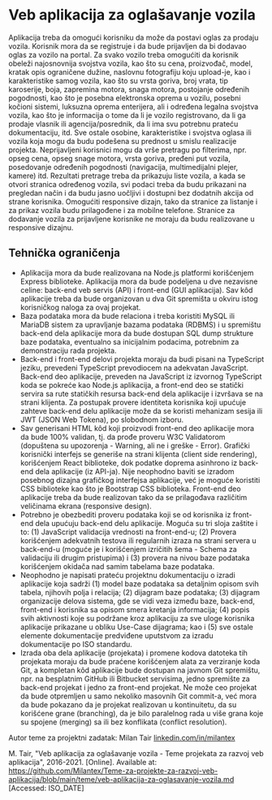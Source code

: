 # Veb aplikacija za oglašavanje vozila

Aplikacija treba da omogući korisniku da može da postavi oglas za prodaju vozila. Korisnik mora da se registruje i da bude prijavljen da bi dodavao oglas za vozilo na portal. Za svako vozilo treba omogućiti da korisnik obeleži najosnovnija svojstva vozila, kao što su cena, proizvođač, model, kratak opis ograničene dužine, naslovnu fotografiju koju upload-je, kao i karakteristike samog vozila, kao što su vrsta goriva, broj vrata, tip karoserije, boja, zapremina motora, snaga motora, postojanje određenih pogodnosti, kao što je posebna elektronska oprema u vozilu, posebni kočioni sistemi, luksuzna oprema enterijera, ali i određena legalna svojstva vozila, kao što je informacija o tome da li je vozilo registrovano, da li ga prodaje vlasnik ili agencija/posrednik, da li ima svu potrebnu prateću dokumentaciju, itd. Sve ostale osobine, karakteristike i svojstva oglasa ili vozila koja mogu da budu podešena su prednost u smislu realizacije projekta. Neprijavljeni korisnici mogu da vrše pretragu po filterima, npr. opseg cena, opseg snage motora, vrsta goriva, pređeni put vozila, posedovanje određenih pogodnosti (navigacija, multimedijalni plejer, kamere) itd. Rezultati pretrage treba da prikazuju liste vozila, a kada se otvori stranica određenog vozila, svi podaci treba da budu prikazani na pregledan način i da budu jasno uočljivi i dostupni bez dodatnih akcija od strane korisnika. Omogućiti responsive dizajn, tako da stranice za listanje i za prikaz vozila budu prilagođene i za mobilne telefone. Stranice za dodavanje vozila za prijavljene korisnike ne moraju da budu realizovane u responsive dizajnu.

## Tehnička ograničenja

- Aplikacija mora da bude realizovana na Node.js platformi korišćenjem Express biblioteke. Aplikacija mora da bude podeljena u dve nezavisne celine: back-end veb servis (API) i front-end (GUI aplikacija). Sav kôd aplikacije treba da bude organizovan u dva Git spremišta u okviru istog korisničkog naloga za ovaj projekat.
- Baza podataka mora da bude relaciona i treba koristiti MySQL ili MariaDB sistem za upravljanje bazama podataka (RDBMS) i u spremištu back-end dela aplikacije mora da bude dostupan SQL dump strukture baze podataka, eventualno sa inicijalnim podacima, potrebnim za demonstraciju rada projekta.
- Back-end i front-end delovi projekta moraju da budi pisani na TypeScript jeziku, prevedeni TypeScript prevodiocem na adekvatan JavaScript. Back-end deo aplikacije, preveden na JavaScript iz izvornog TypeScript koda se pokreće kao Node.js aplikacija, a front-end deo se statički servira sa rute statičkih resursa back-end dela aplikacije i izvršava se na strani klijenta. Za postupak provere identiteta korisnika koji upućuje zahteve back-end delu aplikacije može da se koristi mehanizam sesija ili JWT (JSON Web Tokena), po slobodnom izboru.
- Sav generisani HTML kôd koji proizvodi front-end deo aplikacije mora da bude 100% validan, tj. da prođe proveru W3C Validatorom (dopuštena su upozorenja - Warning, ali ne i greške - Error). Grafički korisnički interfejs se generiše na strani klijenta (client side rendering), korišćenjem React biblioteke, dok podatke doprema asinhrono iz back-end dela aplikacije (iz API-ja). Nije neophodno baviti se izradom posebnog dizajna grafičkog interfejsa aplikacije, već je moguće koristiti CSS biblioteke kao što je Bootstrap CSS biblioteka. Front-end deo aplikacije treba da bude realizovan tako da se prilagođava različitim veličinama ekrana (responsive design).
- Potrebno je obezbediti proveru podataka koji se od korisnika iz front-end dela upućuju back-end delu aplikacije. Moguća su tri sloja zaštite i to: (1) JavaScript validacija vrednosti na front-end-u; (2) Provera korišćenjem adekvatnih testova ili regularnih izraza na strani servera u back-end-u (moguće je i korišćenjem izričitih šema - Schema za validaciju ili drugim pristupima) i (3) provera na nivou baze podataka korišćenjem okidača nad samim tabelama baze podataka.
- Neophodno je napisati prateću projektnu dokumentaciju o izradi aplikacije koja sadrži (1) model baze podataka sa detaljnim opisom svih tabela, njihovih polja i relacija; (2) dijagram baze podataka; (3) dijagram organizacije delova sistema, gde se vidi veza između baze, back-end, front-end i korisnika sa opisom smera kretanja informacija; (4) popis svih aktivnosti koje su podržane kroz aplikaciju za sve uloge korisnika aplikacije prikazane u obliku Use-Case dijagrama; kao i (5) sve ostale elemente dokumentacije predviđene uputstvom za izradu dokumentacije po ISO standardu.
- Izrada oba dela aplikacije (projekata) i promene kodova datoteka tih projekata moraju da bude praćene korišćenjem alata za verziranje koda Git, a kompletan kôd aplikacije bude dostupan na javnom Git spremištu, npr. na besplatnim GitHub ili Bitbucket servisima, jedno spremište za back-end projekat i jedno za front-end projekat. Ne može ceo projekat da bude otpremljen u samo nekoliko masovnih Git commit-a, već mora da bude pokazano da je projekat realizovan u kontinuitetu, da su korišćene grane (branching), da je bilo paralelnog rada u više grana koje su spojene (merging) sa ili bez konflikata (conflict resolution).

Autor teme za projektni zadatak: Milan Tair [linkedin.com/in/milantex](https://linkedin.com/in/milantex)

M. Tair, "Veb aplikacija za oglašavanje vozila - Teme projekata za razvoj veb aplikacija", 2016-2021. [Online]. Available at: https://github.com/Milantex/Teme-za-projekte-za-razvoj-veb-aplikacija/blob/main/teme/veb-aplikacija-za-oglasavanje-vozila.md [Accessed: ISO_DATE]
